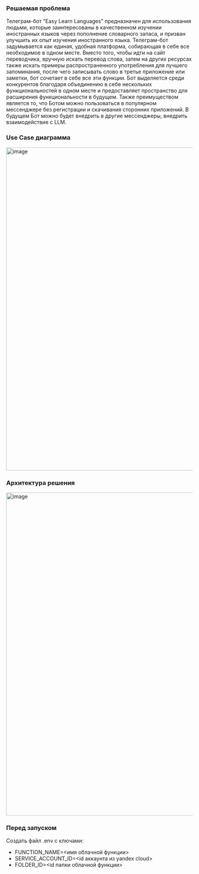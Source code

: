 ### Решаемая проблема

Телеграм-бот “Easy Learn Languages” предназначен для использования людьми, которые заинтересованы в качественном изучении иностранных языков через пополнение словарного запаса, и призван улучшить их опыт изучения иностранного языка. Телеграм-бот задумывается как единая, удобная платформа, собирающая в себе все необходимое в одном месте. Вместо того, чтобы идти на сайт переводчика, вручную искать перевод слова, затем на других ресурсах также искать примеры распространенного употребления для лучшего запоминания, после чего записывать слово в третье приложение или заметки, бот сочетает в себе все эти функции.   Бот выделяется среди конкурентов благодаря объединению в себе нескольких функциональностей в одном месте и предоставляет пространство для расширения функциональности в будущем.
Также преимуществом является то, что Ботом можно пользоваться в популярном мессенджере без регистрации и скачивания сторонних приложений.
В будущем Бот можно будет внедрить в другие мессенджеры, внедрить взаимодействие с LLM.	

### Use Case диаграмма

<img width="870" alt="image" src="https://github.com/anamrzv/bot/assets/79102850/00e20382-f988-466a-8b27-4844c95470b6">

### Архитектура решения

<img width="870" alt="image" src="https://github.com/anamrzv/bot/assets/79102850/02deb46c-94e8-47c8-8c8d-dfd102d7ce4b">

### Перед запуском

Создать файл .env с ключами:

* FUNCTION_NAME=<имя облачной функции>
* SERVICE_ACCOUNT_ID=<id аккаунта из yandex cloud>
* FOLDER_ID=<id папки облачной функции>
